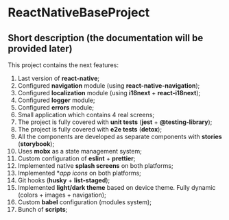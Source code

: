 # ReactNativeBaseProject

## Short description (the documentation will be provided later)

This project contains the next features:
1) Last version of **react-native**;
2) Configured **navigation** module (using **react-native-navigation**);
3) Configured **localization** module (using **i18next** + **react-i18next**);
4) Configured **logger** module;
5) Configured **errors** module;
6) Small application which contains 4 real screens;
7) The project is fully covered with **unit tests** (**jest** + **@testing-library**);
8) The project is fully covered with **e2e tests** (**detox**);
9) All the components are developed as separate components with **stories** (**storybook**);
10) Uses **mobx** as a state management system;
11) Custom configuration of **eslint** + **prettier**;
12) Implemented native **splash screens** on both platforms;
13) Implemented **app icons* on both platforms;
14) Git hooks (**husky** + **list-staged**);
15) Implemented **light/dark theme** based on device theme. Fully dynamic (colors + images + navigation);
16) Custom **babel** configuration (modules system);
17) Bunch of **scripts**;

